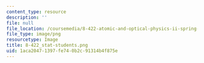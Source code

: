 ```yaml
---
content_type: resource
description: ''
file: null
file_location: /coursemedia/8-422-atomic-and-optical-physics-ii-spring-2013/1aca20471397fe740b2c91314b4f875e_8-422_stat-students.png
file_type: image/png
resourcetype: Image
title: 8-422_stat-students.png
uid: 1aca2047-1397-fe74-0b2c-91314b4f875e
---
```

